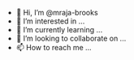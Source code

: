 - 👋 Hi, I’m @mraja-brooks
- 👀 I’m interested in ...
- 🌱 I’m currently learning ...
- 💞️ I’m looking to collaborate on ...
- 📫 How to reach me ...

<!---
mraja-brooks/mraja-brooks is a ✨ special ✨ repository because its `README.md` (this file) appears on your GitHub profile.
You can click the Preview link to take a look at your changes.
--->
